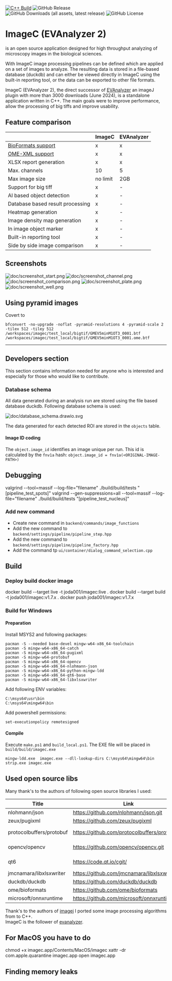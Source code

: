 [![C++ Build](https://github.com/joda01/imagec/actions/workflows/cmake-multi-platform.yml/badge.svg)](https://github.com/joda01/imagec/actions/workflows/cmake-multi-platform.yml)
![GitHub Release](https://img.shields.io/github/v/release/joda01/imagec)
![GitHub Downloads (all assets, latest release)](https://img.shields.io/github/downloads/joda01/imagec/latest/total)
![GitHub License](https://img.shields.io/github/license/joda01/imagec)


# ImageC (EVAnalyzer 2)

is an open source application designed for high throughput analyzing of microscopy images in the biological sciences.  

With ImageC image processing pipelines can be defined which are applied on a set of images to analyze.
The resulting data is stored in a file-based database (duckdb) and can either be viewed directly in ImageC using the built-in reporting tool, or the data can be exported to other file formats.  

ImageC (EVAnalyzer 2), the direct successor of [EVAnalyzer](https://github.com/joda01/evanalyzer) an imageJ plugin with more than 3000 downloads (June 2024), is a standalone application written in C++.
The main goals were to improve performance, allow the processing of big tiffs and improve usability.

## Feature comparison

|                                                           |ImageC   |EVAnalyzer |
|-----------------------------------------------------------|-------  |-------    |
|[BioFormats support](https://github.com/ome/bioformats)    |x        |x          |
|[OME-XML support](https://docs.openmicroscopy.org/)        |x        |x          |
|XLSX report generation                                     |x        |x          |
|Max. channels                                              |10       |5          |
|Max image size                                             |no limit |2GB        |
|Support for big tiff                                       |x        |-          |
|AI based object detection                                  |x        |-          |
|Database based result processing                           |x        |-          |
|Heatmap generation                                         |x        |-          |
|Image density map generation                               |x        |-          |
|In image object marker                                     |x        |-          |
|Built-in reporting tool                                    |x        |-          |
|Side by side image comparison                              |x        |-          |

## Screenshots

![doc/screenshot_start.png](doc/screenshot_start.png)
![doc/screenshot_channel.png](doc/screenshot_channel.png)
![doc/screenshot_comparison.png](doc/screenshot_comparison.png)
![doc/screenshot_plate.png](doc/screenshot_plate.png)
![doc/screenshot_well.png](doc/screenshot_well.png)


## Using pyramid images

Covert to

`
bfconvert -no-upgrade -noflat -pyramid-resolutions 4 -pyramid-scale 2 -tilex 512 -tiley 512 /workspaces/imagec/test_local/bigtif/GMEV5minM1OT3_0001.btf /workspaces/imagec/test_local/bigtif/GMEV5minM1OT3_0001.ome.btf
`

-----

## Developers section

This section contains information needed for anyone who is interested and especially for those who would like to contribute.

### Database schema

All data generated during an analysis run are stored using the file based database duckdb.
Following database schema is used:

![doc/database_schema.drawio.svg](doc/database_schema.drawio.svg)

The data generated for each detected ROI are stored in the `objects` table.


#### Image ID coding

The `object.image_id` identifies an image unique per run.
This id is calculated by the `fnv1a` hash: `object.image_id = fnv1a(<ORIGINAL-IMAGE-PATH>)`

## Debugging

 valgrind --tool=massif --log-file="filename" ./build/build/tests "[pipeline_test_spots]"
 valgrind --gen-suppressions=all --tool=massif --log-file="filename" ./build/build/tests "[pipeline_test_nucleus]"


### Add new command

- Create new command in `backend/commands/image_functions`
- Add the new command to `backend/settings/pipeline/pipeline_step.hpp`
- Add the new command to `backend/settings/pipeline/pipeline_factory.hpp`
- Add the command tp `ui/container/dialog_command_selection.cpp`

## Build


### Deploy build docker image

docker build --target live -t joda001/imagec:live .
docker build --target build -t joda001/imagec:v1.7.x .
docker push  joda001/imagec:v1.7.x

### Build for Windows

#### Preparation

Install MSYS2 and following packages:

```
pacman -S --needed base-devel mingw-w64-x86_64-toolchain
pacman -S mingw-w64-x86_64-catch
pacman -S mingw-w64-x86_64-pugixml
pacman -S mingw-w64-protobuf
pacman -S mingw-w64-x86_64-opencv
pacman -S mingw-w64-x86_64-nlohmann-json
pacman -S mingw-w64-x86_64-python-mingw-ldd
pacman -S mingw-w64-x86_64-qt6-base
pacman -S mingw-w64-x86_64-libxlsxwriter
```

Add following ENV variables:

```
C:\msys64\usr\bin
C:\msys64\mingw64\bin
```

Add powershell permissions:

`set-executionpolicy remotesigned`

#### Compile

Execute `make.ps1` and `build_local.ps1`.
The EXE file will be placed in `build/build/imagec.exe`

`
mingw-ldd.exe  imagec.exe --dll-lookup-dirs C:\msys64\mingw64\bin
strip.exe imagec.exe
`


## Used open source libs

Many thank's to the authors of following open source libraries I used:


Title                   | Link                                          | License
------                  |-------                                        |--------
nlohmann/json           |https://github.com/nlohmann/json.git           | MIT
zeux/pugixml            |https://github.com/zeux/pugixml                | MIT
protocolbuffers/protobuf|https://github.com/protocolbuffers/protobuf    | Google Inc.
opencv/opencv           |https://github.com/opencv/opencv.git           | Apache-2.0
qt6                     |https://code.qt.io/cgit/                       | LGPL-3.0
jmcnamara/libxlsxwriter |https://github.com/jmcnamara/libxlsxwriter.git | FreeBSD
duckdb/duckdb           |https://github.com/duckdb/duckdb               | MIT
ome/bioformats          |https://github.com/ome/bioformats              | GPL-2.0
microsoft/onnxruntime   |https://github.com/microsoft/onnxruntime       | MIT

Thank's to the authors of [imagej](https://github.com/imagej/imagej2) I ported some image processing algorithms from to C++.  
ImageC is the follower of [evanalyzer](https://github.com/joda01/evanalyzer).



## For MacOS you have to do

chmod +x imagec.app/Contents/MacOS/imagec
xattr -dr com.apple.quarantine imagec.app
open imagec.app


## Finding memory leaks
